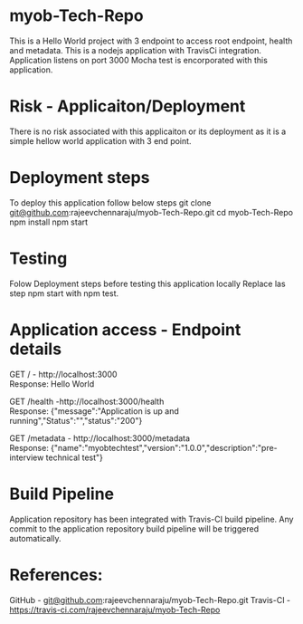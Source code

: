 # myob-Tech-Repo
This is a Hello World project with 3 endpoint to access root endpoint, health and metadata.
This is a nodejs application with TravisCi integration.
Application listens on port 3000
Mocha test is encorporated with this application.

# Risk - Applicaiton/Deployment
  There is no risk associated with this applicaiton or its deployment as it is a simple hellow world application with 3 end point.
  
# Deployment steps
  To deploy this application follow below steps
  git clone git@github.com:rajeevchennaraju/myob-Tech-Repo.git
  cd myob-Tech-Repo
  npm install
  npm start
  
# Testing
  Folow Deployment steps before testing this application locally
  Replace las step npm start with npm test.

# Application access - Endpoint details
GET / - http://localhost:3000 <br>
  Response: Hello World
  
GET /health -http://localhost:3000/health <br>
  Response: {"message":"Application is up and running","Status":"","status":"200"}
  
GET /metadata - http://localhost:3000/metadata <br>
  Response: {"name":"myobtechtest","version":"1.0.0","description":"pre-interview technical test"}
  
# Build Pipeline
Application repository has been integrated with Travis-CI build pipeline.
Any commit to the application repository build pipeline will be triggered automatically. 
  
  
# References:
GitHub - git@github.com:rajeevchennaraju/myob-Tech-Repo.git
Travis-CI - https://travis-ci.com/rajeevchennaraju/myob-Tech-Repo
